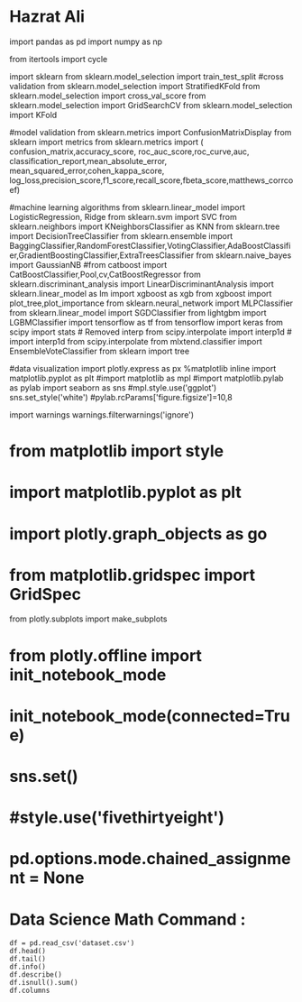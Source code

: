 # Hazrat Ali

import pandas as pd
import numpy as np

from itertools import cycle

import sklearn
from sklearn.model_selection import train_test_split
#cross validation
from sklearn.model_selection import StratifiedKFold
from sklearn.model_selection import cross_val_score
from sklearn.model_selection import GridSearchCV
from sklearn.model_selection import KFold

#model validation
from sklearn.metrics import ConfusionMatrixDisplay
from sklearn import metrics
from sklearn.metrics import (
    confusion_matrix,accuracy_score,
    roc_auc_score,roc_curve,auc,
    classification_report,mean_absolute_error,
    mean_squared_error,cohen_kappa_score,
    log_loss,precision_score,f1_score,recall_score,fbeta_score,matthews_corrcoef)

#machine learning algorithms
from sklearn.linear_model import LogisticRegression, Ridge
from sklearn.svm import SVC
from sklearn.neighbors import KNeighborsClassifier as KNN
from sklearn.tree import DecisionTreeClassifier
from sklearn.ensemble import BaggingClassifier,RandomForestClassifier,VotingClassifier,AdaBoostClassifier,GradientBoostingClassifier,ExtraTreesClassifier
from sklearn.naive_bayes import GaussianNB
#from catboost import CatBoostClassifier,Pool,cv,CatBoostRegressor
from sklearn.discriminant_analysis import LinearDiscriminantAnalysis
import sklearn.linear_model as lm
import xgboost as xgb
from xgboost import plot_tree,plot_importance
from sklearn.neural_network import MLPClassifier
from sklearn.linear_model import SGDClassifier
from lightgbm import LGBMClassifier
import tensorflow as tf
from tensorflow import keras
from scipy import stats # Removed interp
from scipy.interpolate import interp1d # import interp1d from scipy.interpolate
from mlxtend.classifier import EnsembleVoteClassifier
from sklearn import tree

#data visualization
import plotly.express as px
%matplotlib inline
import matplotlib.pyplot as plt
#import matplotlib as mpl
#import matplotlib.pylab as pylab
import seaborn as sns
#mpl.style.use('ggplot')
sns.set_style('white')
#pylab.rcParams['figure.figsize']=10,8

import warnings
warnings.filterwarnings('ignore')

# from matplotlib import style
# import matplotlib.pyplot as plt
# import plotly.graph_objects as go
# from matplotlib.gridspec import GridSpec
from plotly.subplots import make_subplots
# from plotly.offline import init_notebook_mode
# init_notebook_mode(connected=True)
# sns.set()
# #style.use('fivethirtyeight')
# pd.options.mode.chained_assignment = None


# Data Science Math Command : 
 
    df = pd.read_csv('dataset.csv')
    df.head()
    df.tail()
    df.info()
    df.describe()
    df.isnull().sum()
    df.columns


    

